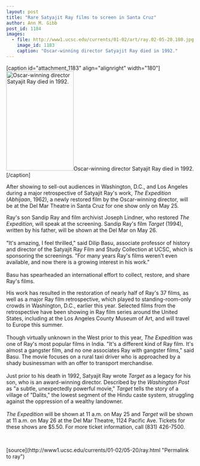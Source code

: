 ```yaml
---
layout: post
title: "Rare Satyajit Ray films to screen in Santa Cruz"
author: Ann M. Gibb
post_id: 1184
images:
  - file: http://www1.ucsc.edu/currents/01-02/art/ray.02-05-20.180.jpg
    image_id: 1183
    caption: "Oscar-winning director Satyajit Ray died in 1992."
---
```


[caption id="attachment_1183" align="alignright" width="180"]<a href="http://localhost/mysite/wp-content/uploads/2002/05/ray.02-05-20.180.jpg"><img class="size-full wp-image-1183" src="http://localhost/mysite/wp-content/uploads/2002/05/ray.02-05-20.180.jpg" alt="Oscar-winning director Satyajit Ray died in 1992." width="180" height="265" /></a>Oscar-winning director Satyajit Ray died in 1992.[/caption]
<p>
  After showing to sell-out audiences in Washington, D.C., and Los Angeles during a major retrospective of Satyajit Ray's work, <i>The Expedition</i> (<i>Abhijaan</i>, 1962), a newly restored film by the Oscar-winning director<i>,</i> will be at the Del Mar Theatre in Santa Cruz for one show only on May 25.
</p>Ray's son Sandip Ray and film archivist Joseph Lindner, who restored <i>The Expedition</i>, will speak at the screening. Sandip Ray's film <i>Target</i> (1994), written by his father, will be shown at the Del Mar on May 26.<br>
<br>
"It's amazing, I feel thrilled," said Dilip Basu, associate professor of history and director of the Satyajit Ray Film and Study Collection at UCSC, which is sponsoring the screenings. "For many years Ray's films weren't even available, and now there is a growing interest in his work."<br>
<br>
Basu has spearheaded an international effort to collect, restore, and share Ray's films.
<p>
  His work has resulted in the restoration of nearly half of Ray's 37 films<i>,</i> as well as a major Ray film retrospective, which played to standing-room-only crowds in Washington, D.C., earlier this year. Selected films from the retrospective have been showing in Ray film series around the United States, including at the Los Angeles County Museum of Art, and will travel to Europe this summer.<br>
  <br>
  Though virtually unknown in the West prior to this year, <i>The Expedition</i> was one of Ray's most popular films in India. "It's a different kind of Ray film. It's almost a gangster film, and no one associates Ray with gangster films," said Basu. The movie focuses on a rural taxi driver who is approached by a shady businessman with an offer to transport merchandise.<br>
  <br>
  Just prior to his death in 1992, Satyajit Ray wrote <i>Target</i> as a legacy for his son, who is an award-winning director. Described by the <i>Washington Post</i> as "a subtle, unexpectedly powerful movie," <i>Target</i> tells the story of a village of "Dalits," the lowest segment of the Hindu caste system, struggling against the oppression of a wealthy landowner.<br>
  <br>
  <i>The Expedition</i> will be shown at 11 a.m. on May 25 and <i>Target</i> will be shown at 11 a.m. on May 26 at the Del Mar Theatre, 1124 Pacific Ave. Tickets for these shows are $5.50. For more ticket information, call (831) 426-7500.
</p>
<p>
  <br>

</p>
<p>

</p>
[source](http://www1.ucsc.edu/currents/01-02/05-20/ray.html "Permalink to ray")
